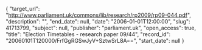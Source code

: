 {
  "target_url": "http://www.parliament.uk/commons/lib/research/rp2009/rp09-044.pdf", 
  "description": "", 
  "end_date": null, 
  "date": "2006-01-01T12:00:00", 
  "slug": 41713799, 
  "subject": null, 
  "publisher": "parliament.uk", 
  "open_access": true, 
  "title": "Election Timetables - research paper 09/44", 
  "record_id": "20060101T120000/FrfGgRGSwJyV+SztwSrL8A==", 
  "start_date": null
}

